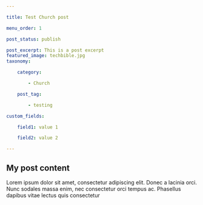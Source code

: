 ```yaml
---

title: Test Church post

menu_order: 1

post_status: publish

post_excerpt: This is a post excerpt
featured_image: techbible.jpg
taxonomy:

    category:

        - Church

    post_tag:

        - testing

custom_fields:

    field1: value 1

    field2: value 2

---
```


## My post content

Lorem ipsum dolor sit amet, consectetur adipiscing elit. Donec a lacinia orci. Nunc sodales massa enim, nec consectetur orci tempus ac. Phasellus dapibus vitae lectus quis consectetur
